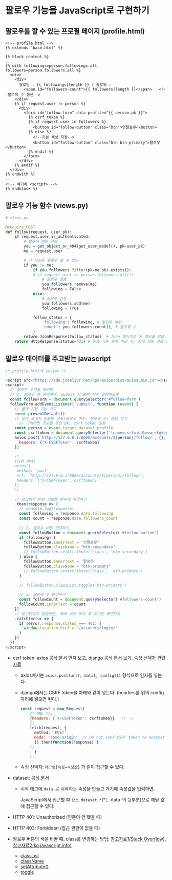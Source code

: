 # 팔로우 기능을 JavaScript로 구현하기

## 팔로우를 할 수 있는 프로필 페이지 (profile.html)

```django
<!-- profile.html -->
{% extends 'base.html' %}

{% block content %}
...
{% with followings=person.followings.all followers=person.followers.all %}
  <div>
    <div>
      팔로잉 : {{ followings|length }} / 팔로워 : 
        <span id="followers-count">{{ followers|length }}</span>   <!--팔로워 수 갱신-->
    </div>
    {% if request.user != person %}
      <div>
        <form id="follow-form" data-profile="{{ person.pk }}">
          {% csrf_token %}
          {% if request.user in followers %}
            <button id="follow-button" class="btn">언팔로우</button>
          {% else %}
            <!--기본 색상 지정-->
            <button id="follow-button" class="btn btn-primary">팔로우</button>	
          {% endif %}
        </form>
      </div>
    {% endif %}
  </div>
{% endwith %}
...
<!-- 여기에 <script> -->
{% endblock %}
```

## 팔로우 기능 함수 (views.py)

```python
# views.py

@require_POST
def follow(request, user_pk):
    if request.user.is_authenticated:
        # 팔로우 받는 사람
        you = get_object_or_404(get_user_model(), pk=user_pk)
        me = request.user

        # 나 자신은 팔로우 할 수 없다.
        if you != me:
            if you.followers.filter(pk=me.pk).exists():
            # if request.user in person.followers.all():
                # 팔로우 끊음
                you.followers.remove(me)
                following = False
            else:
                # 팔로우 신청
                you.followers.add(me)
                following = True

            follow_status = {
                'following': following,	# 팔로우 여부
                'count': you.followers.count(),	# 팔로워 수
            }
        return JsonResponse(follow_status)	# Json 형식으로 위 정보를 보냄
    return HttpResponse(status=401)	# 인증 기준 충족 미달 시, 상태 정보 전송 (에러)
```

## 팔로우 데이터를 주고받는 javascript 

```javascript
/* profile.html의 script */

<script src="https://cdn.jsdelivr.net/npm/axios/dist/axios.min.js"></script>
<script>
  // 팔로우 구현을 하려면
  // 1. 팔로우 폼 선택하여, submit 시 콜백 함수 실행하도록
  const followForm = document.querySelector('#follow-form')
  followForm.addEventListener('submit', function (event) {
    // 폼의 기본 기능 끄고
    event.preventDefault()
    // 요청 보내서 필요한 정보(팔로우 여부, 팔로워 수) 응답 받기
      // 그러려면 프로필 주인 pk, csrf token 필요
    const person = event.target.dataset.profile
    const csrftoken = document.querySelector('[name=csrfmiddlewaretoken]').value
    axios.post(`http://127.0.0.1:8000/accounts/${person}/follow/`, {}, {
      headers: {'X-CSRFToken': csrftoken}
    })

    /*
    (다른 형태)
    axios({
     method: 'post',
     url: `http://127.0.0.1:8000/accounts/${person}/follow/`,
     headers: {'X-CSRFToken': csrftoken}
    })
    */

    // 응답에서 받은 정보를 변수에 저장하기
    .then(response => {
      // console.log(response)
      const following = response.data.following
      const count = response.data.followers_count
      
      // 2. 팔로우 버튼 변경하기
      const followButton = document.querySelector('#follow-button')
      if (following) {
        followButton.innerText = '언팔로우'
        followButton.className = "btn-secondary"
        // followButton.setAttribute('class', 'btn-secondary')
      } else {
        followButton.innerText = '팔로우'
        followButton.className = "btn-primary"
        // followButton.setAttribute('class', 'btn-primary')
      }
      
      // followButton.classList.toggle('btn-primary')

      // 3. 팔로워 수 변경하기
      const followCount = document.querySelector('#followers-count')
      followCount.innerText = count
    })
    // 로그인하지 않았으면, 에러 코드 비교 후 로그인 화면으로
    .catch(error => {
      if (error.response.status === 401) {
        window.location.href = '/accounts/login/'
      }
    })
  })
</script>
```

- csrf token: [axios 공식 문서](https://github.com/axios/axios#axiosposturl-data-config) 먼저 보고, [django 공식 문서](https://docs.djangoproject.com/en/3.1/ref/csrf/#setting-the-token-on-the-ajax-request) 보기, [속성 선택자 관련 자료](https://wallel.com/css-%EC%86%8D%EC%84%B1-%EC%84%A0%ED%83%9D%EC%9E%90-%EC%A0%95%EB%A6%AC-css-attribute-selector/)

  - axios에서는 `axios.post(url[, data[, config]])` 형식으로 인자를 넣는다.

  - django에서는 CSRF token을 아래와 같이 넣는다: (headers를 위의 config 자리에 넣으면 된다.)

    ```javascript
    const request = new Request(
        /* URL */,
        {headers: {'X-CSRFToken': csrftoken}}	// 👈
    	);
    	fetch(request, {
          method: 'POST',
          mode: 'same-origin'  // Do not send CSRF token to another domain.
          }).then(function(response) {
        // ...
          }
        );
    ```

  - 속성 선택자: `태그명[속성=속성값]` 과 같이 접근할 수 있다.

- dataset: [공식 문서](https://developer.mozilla.org/ko/docs/Learn/HTML/Howto/Use_data_attributes)

  - 시작 태그에 `data-`로 시작하는 속성을 만들고 거기에 속성값을 입력하면,

    JavaScript에서 접근할 때 `요소.dataset.*`(*는 data-의 뒷부분)으로 해당 값에 접근할 수 있다.

- HTTP 401: Unauthorized (인증이 안 됐을 때)

- HTTP 403: Forbidden (접근 권한이 없을 때)

- 팔로우 버튼의 색을 바꿀 때, class를 변경하는 방법: [참고자료1(Stack Overflow)](https://stackoverflow.com/questions/195951/how-can-i-change-an-elements-class-with-javascript), [참고자료2(ko.javascript.info)](https://ko.javascript.info/styles-and-classes#ref-424)
  - [classList](https://developer.mozilla.org/ko/docs/Web/API/Element/classList)
  - [className](https://developer.mozilla.org/ko/docs/Web/API/Element/className)
  - [setAttribute()](https://developer.mozilla.org/ko/docs/Web/API/Element/setAttribute)
  - [toggle](https://developer.mozilla.org/en-US/docs/Web/API/DOMTokenList/toggle)

